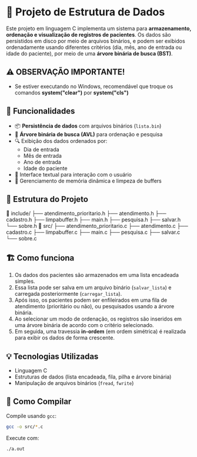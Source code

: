 # 📁 Projeto de Estrutura de Dados

Este projeto em linguagem C implementa um sistema para **armazenamento, ordenação e visualização de registros de pacientes**. Os dados são persistidos em disco por meio de arquivos binários, e podem ser exibidos ordenadamente usando diferentes critérios (dia, mês, ano de entrada ou idade do paciente), por meio de uma **árvore binária de busca (BST)**.

## ⚠️ OBSERVAÇÃO IMPORTANTE!
- Se estiver executando no Windows, recomendável que troque os comandos **system("clear")** por **system("cls")**

## 🧠 Funcionalidades

- 📦 **Persistência de dados** com arquivos binários (`lista.bin`)
- 🌳 **Árvore binária de busca (AVL)** para ordenação e pesquisa
- 🔍 Exibição dos dados ordenados por:
  - Dia de entrada
  - Mês de entrada
  - Ano de entrada
  - Idade do paciente
- 🧾 Interface textual para interação com o usuário
- 🧼 Gerenciamento de memória dinâmica e limpeza de buffers

## 📂 Estrutura do Projeto
📁 include/
├── atendimento_prioritario.h
├── atendimento.h
├── cadastro.h
├── limpabuffer.h
├── main.h
├── pesquisa.h
├── salvar.h
└── sobre.h
📁 src/
├── atendimento_prioritario.c
├── atendimento.c
├── cadastro.c
├── limpabuffer.c
├── main.c
├── pesquisa.c
├── salvar.c
└── sobre.c

## 🏗️ Como funciona

1. Os dados dos pacientes são armazenados em uma lista encadeada simples.
2. Essa lista pode ser salva em um arquivo binário (`salvar_lista`) e carregada posteriormente (`carregar_lista`).
3. Após isso, os pacientes podem ser enfileirados em uma fila de atendimento (prioritário ou não), ou pesquisados usando a árvore binária.
4. Ao selecionar um modo de ordenação, os registros são inseridos em uma árvore binária de acordo com o critério selecionado.
5. Em seguida, uma travessia **in-ordem** (em ordem simétrica) é realizada para exibir os dados de forma crescente.

## 💡 Tecnologias Utilizadas

- Linguagem C
- Estruturas de dados (lista encadeada, fila, pilha e árvore binária)
- Manipulação de arquivos binários (`fread`, `fwrite`)

## 🚀 Como Compilar

Compile usando `gcc`:

```bash
gcc -o src/*.c
```

Execute com:
```bash
./a.out
```
